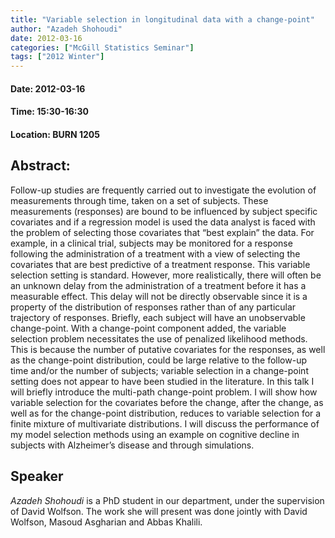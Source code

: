 ```yaml
---
title: "Variable selection in longitudinal data with a change-point"
author: "Azadeh Shohoudi"
date: 2012-03-16
categories: ["McGill Statistics Seminar"]
tags: ["2012 Winter"]
---
```


#### Date: 2012-03-16
#### Time: 15:30-16:30
#### Location: BURN 1205

## Abstract:

	
	
Follow-up studies are frequently carried out to investigate the evolution of measurements through time, taken on a set of subjects. These measurements (responses) are bound to be influenced by subject specific covariates and if a regression model is used the data analyst is faced with the problem of selecting those covariates that “best explain” the data. For example, in a clinical trial, subjects may be monitored for a response following the administration of a treatment with a view of selecting the covariates that are best predictive of a treatment response. This variable selection setting is standard. However, more realistically, there will often be an unknown delay from the administration of a treatment before it has a measurable effect. This delay will not be directly observable since it is a property of the distribution of responses rather than of any particular trajectory of responses. Briefly, each subject will have an unobservable change-point. With a change-point component added, the variable selection problem necessitates the use of penalized likelihood methods. This is because the number of putative covariates for the responses, as well as the change-point distribution, could be large relative to the follow-up time and/or the number of subjects; variable selection in a change-point setting does not appear to have been studied in the literature. In this talk I will briefly introduce the multi-path change-point problem. I will show how variable selection for the covariates before the change, after the change, as well as for the change-point distribution, reduces to variable selection for a finite mixture of multivariate distributions. I will discuss the performance of my model selection methods using an example on cognitive decline in subjects with Alzheimer’s disease and through simulations.


## Speaker

*Azadeh Shohoudi* is a PhD student in our department, under the supervision of David Wolfson. The work she will present was done jointly with David Wolfson, Masoud Asgharian and Abbas Khalili.